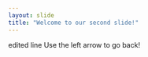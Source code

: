 ```yaml
---
layout: slide
title: "Welcome to our second slide!"
---
```

edited line
Use the left arrow to go back!
